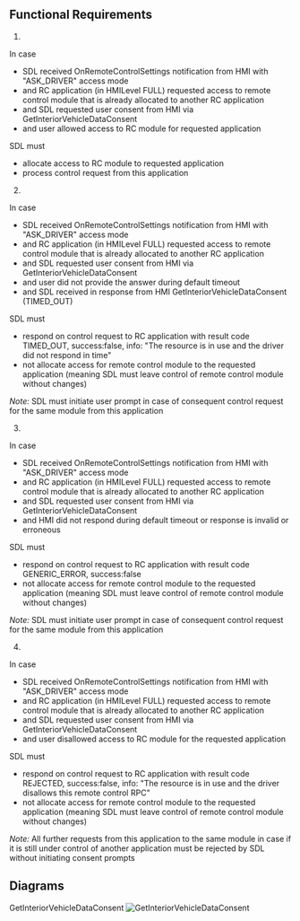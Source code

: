 ## Functional Requirements

1.
In case
- SDL received OnRemoteControlSettings notification from HMI with "ASK_DRIVER" access mode
- and RC application (in HMILevel FULL) requested access to remote control module that is already allocated to another RC application
- and SDL requested user consent from HMI via GetInteriorVehicleDataConsent
- and user allowed access to RC module for requested application

SDL must
- allocate access to RC module to requested application
- process control request from this application

2.
In case
- SDL received OnRemoteControlSettings notification from HMI with "ASK_DRIVER" access mode
- and RC application (in HMILevel FULL) requested access to remote control module that is already allocated to another RC application
- and SDL requested user consent from HMI via GetInteriorVehicleDataConsent
- and user did not provide the answer during default timeout
- and SDL received in response from HMI GetInteriorVehicleDataConsent (TIMED_OUT)

SDL must
- respond on control request to RC application with result code TIMED_OUT, success:false, info: "The resource is in use and the driver did not respond in time"
- not allocate access for remote control module to the requested application (meaning SDL must leave control of remote control module without changes)

*Note:* SDL must initiate user prompt in case of consequent control request for the same module from this application 

3.
In case
- SDL received OnRemoteControlSettings notification from HMI with "ASK_DRIVER" access mode
- and RC application (in HMILevel FULL) requested access to remote control module that is already allocated to another RC application
- and SDL requested user consent from HMI via GetInteriorVehicleDataConsent
- and HMI did not respond during default timeout or response is invalid or erroneous

SDL must
- respond on control request to RC application with result code GENERIC_ERROR, success:false
- not allocate access for remote control module to the requested application (meaning SDL must leave control of remote control module without changes)

*Note:* SDL must initiate user prompt in case of consequent control request for the same module from this application 

4. 
In case
- SDL received OnRemoteControlSettings notification from HMI with "ASK_DRIVER" access mode
- and RC application (in HMILevel FULL) requested access to remote control module that is already allocated to another RC application
- and SDL requested user consent from HMI via GetInteriorVehicleDataConsent
- and user disallowed access to RC module for the requested application

SDL must
- respond on control request to RC application with result code REJECTED, success:false, info: "The resource is in use and the driver disallows this remote control RPC"
- not allocate access for remote control module to the requested application (meaning SDL must leave control of remote control module without changes)

*Note:* All further requests from this application to the same module in case if it is still under control of another application must be rejected by SDL without initiating consent prompts

## Diagrams

GetInteriorVehicleDataConsent
![GetInteriorVehicleDataConsent](https://github.com/smartdevicelink/sdl_requirements/blob/GetInteriorVehicleDataConsent_TRS/detailed_docs/accessories/get_nterior_vehicle_data_consent.png)
